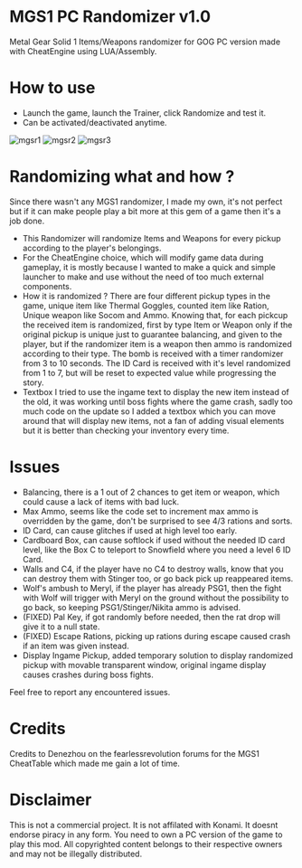 # MGS1 PC Randomizer v1.0
Metal Gear Solid 1 Items/Weapons randomizer for GOG PC version made with CheatEngine using LUA/Assembly.

# How to use
- Launch the game, launch the Trainer, click Randomize and test it.
- Can be activated/deactivated anytime.

![mgsr1](https://user-images.githubusercontent.com/110473739/200180648-4c2b8633-8f7b-48a2-81da-f4322025265c.gif)
![mgsr2](https://user-images.githubusercontent.com/110473739/200182692-f0dfad0f-b495-404f-a05a-645a73f4fdd7.gif)
![mgsr3](https://user-images.githubusercontent.com/110473739/200182695-faac1141-7db9-4afc-8ffb-4af3d2e306ff.gif)

# Randomizing what and how ?
Since there wasn't any MGS1 randomizer, I made my own, it's not perfect but if it can make people play a bit more at this gem of a game then it's a job done.
- This Randomizer will randomize Items and Weapons for every pickup according to the player's belongings.
- For the CheatEngine choice, which will modify game data during gameplay, 
  it is mostly because I wanted to make a quick and simple launcher to make and use without the need of too much external components.
- How it is randomized ? 
  There are four different pickup types in the game, unique item like Thermal Goggles, counted item like Ration, Unique weapon like Socom and Ammo.
  Knowing that, for each pickcup the received item is randomized, first by type Item or Weapon only if the original pickup is unique just to guarantee balancing,
  and given to the player, but if the randomizer item is a weapon then ammo is randomized according to their type.
  The bomb is received with a timer randomizer from 3 to 10 seconds.
  The ID Card is received with it's level randomized from 1 to 7, but will be reset to expected value while progressing the story. 
- Textbox 
  I tried to use the ingame text to display the new item instead of the old, it was working until boss fights where the game crash,
  sadly too much code on the update so I added a textbox which you can move around that will display new items, 
  not a fan of adding visual elements but it is better than checking your inventory every time.
  
# Issues
- Balancing, 
  there is a 1 out of 2 chances to get item or weapon, which could cause a lack of items with bad luck.
- Max Ammo,
  seems like the code set to increment max ammo is overridden by the game, don't be surprised to see 4/3 rations and sorts.
- ID Card,
  can cause glitches if used at high level too early.
- Cardboard Box,
  can cause softlock if used without the needed ID card level, like the Box C to teleport to Snowfield where you need a level 6 ID Card.
- Walls and C4,
  if the player have no C4 to destroy walls, know that you can destroy them with Stinger too, or go back pick up reappeared items.
- Wolf's ambush to Meryl,
  if the player has already PSG1, then the fight with Wolf will trigger with Meryl on the ground without the possibility to go back,
  so keeping PSG1/Stinger/Nikita ammo is advised.
- (FIXED) Pal Key,
  if got randomly before needed, then the rat drop will give it to a null state.
- (FIXED) Escape Rations,
  picking up rations during escape caused crash if an item was given instead.
- Display Ingame Pickup,
  added temporary solution to display randomized pickup with movable transparent window, original ingame display causes crashes
  during boss fights.

Feel free to report any encountered issues.

# Credits
Credits to Denezhou on the fearlessrevolution forums for the MGS1 CheatTable which made me gain a lot of time.

# Disclaimer
This is not a commercial project. It is not affilated with Konami. It doesnt endorse piracy in any form. You need to own a PC version of the game to play this mod. All copyrighted content belongs to their respective owners and may not be illegally distributed.
